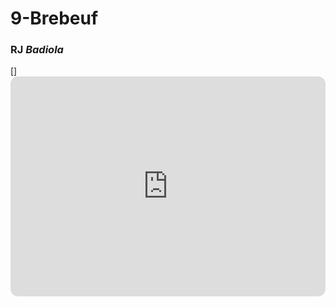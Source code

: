 # **9-Brebeuf**
### RJ *Badiola*
 
[] <iframe style="border-radius:12px" src="https://open.spotify.com/embed/track/3uWHNTmc2FFYmxlULgJ03E?utm_source=generator" width="100%" height="352" frameBorder="0" allowfullscreen="" allow="autoplay; clipboard-write; encrypted-media; fullscreen; picture-in-picture" loading="lazy"></iframe>
